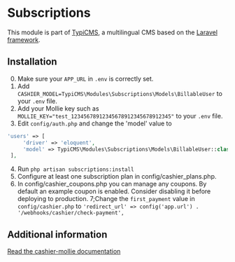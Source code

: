 # Subscriptions

This module is part of [TypiCMS](https://github.com/TypiCMS/Base), a multilingual CMS based on the [Laravel framework](https://github.com/laravel/framework).


## Installation

0. Make sure your `APP_URL` in `.env` is correctly set.
1. Add `CASHIER_MODEL=TypiCMS\Modules\Subscriptions\Models\BillableUser` to your `.env` file.
2. Add your Mollie key such as `MOLLIE_KEY="test_12345678912345678912345678912345"` to your `.env` file.
3. Edit `config/auth.php` and change the 'model' value to
```php
'users' => [
     'driver' => 'eloquent',
     'model' => TypiCMS\Modules\Subscriptions\Models\BillableUser::class,
 ],
```
4. Run `php artisan subscriptions:install`
5. Configure at least one subscription plan in config/cashier_plans.php.
6. In config/cashier_coupons.php you can manage any coupons. By default an example coupon is enabled. Consider disabling it before deploying to production.
7;Change the `first_payment` value in `config/cashier.php` to `'redirect_url' => config('app.url') . '/webhooks/cashier/check-payment',`

## Additional information
[Read the cashier-mollie documentation](https://github.com/laravel/cashier-mollie)
